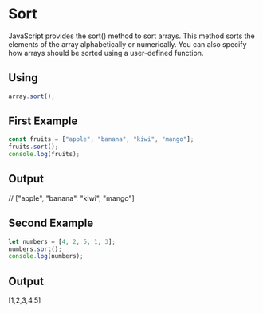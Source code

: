 # Sort
JavaScript provides the sort() method to sort arrays. This method sorts the elements of the array alphabetically or numerically. You can also specify how arrays should be sorted using a user-defined function.

## Using
```javascript
array.sort();
```
## First Example

```javascript
const fruits = ["apple", "banana", "kiwi", "mango"];
fruits.sort();
console.log(fruits);
```
## Output
// ["apple", "banana", "kiwi", "mango"]

## Second Example

```javascript
let numbers = [4, 2, 5, 1, 3];
numbers.sort();
console.log(numbers);
```
## Output
[1,2,3,4,5]